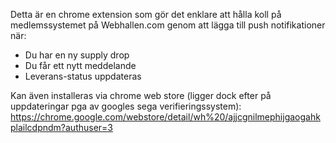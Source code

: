 Detta är en chrome extension som gör det enklare att hålla koll på medlemssystemet på Webhallen.com genom att lägga till push notifikationer när:

* Du har en ny supply drop
* Du får ett nytt meddelande
* Leverans-status uppdateras

Kan även installeras via chrome web store (ligger dock efter på uppdateringar pga av googles sega verifieringssystem): https://chrome.google.com/webstore/detail/wh%20/ajjcgnilmephijgaogahkplailcdpndm?authuser=3
